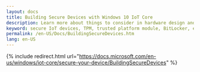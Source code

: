 ```yaml
---
layout: docs
title: Building Secure Devices with Windows 10 IoT Core
description: Learn more about things to consider in hardware design and setup to build secure IoT devices
keyword: secure IoT devices, TPM, trusted platform module, BitLocker, encryption, secure boot 
permalink: /en-US/Docs/BuildingSecureDevices.htm
lang: en-US
---
```

{% include redirect.html url="https://docs.microsoft.com/en-us/windows/iot-core/secure-your-device/BuildingSecureDevices" %}
